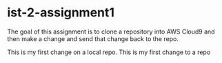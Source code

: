 # ist-2-assignment1

The goal of this assignment is to clone a repository into AWS Cloud9 and then make a change and send that change back to the repo.

This is my first change on a local repo.
This is my first change to a repo
